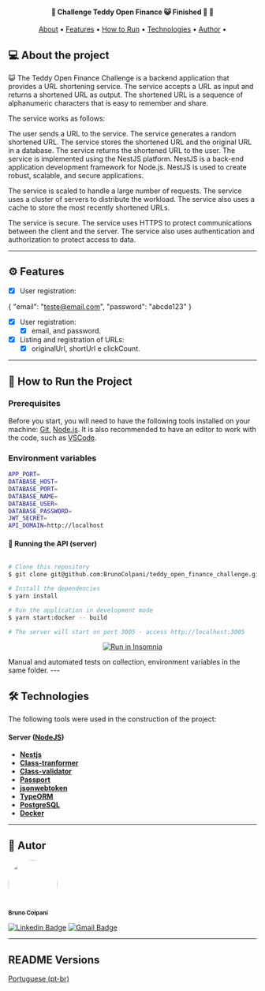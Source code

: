 <h4 align="center"> 
	🚧  Challenge Teddy Open Finance 😺 Finished 🚀 🚧
</h4>

<p align="center">
 <a href="#-about-the-project">About</a> •
 <a href="#-features">Features</a> •
 <a href="#-how-to-run-the-project">How to Run</a> • 
 <a href="#-technologies">Technologies</a> • 
 <a href="#-author">Author</a> • 
</p>

## 💻 About the project

😺 The Teddy Open Finance Challenge is a backend application that provides a URL shortening service. The service accepts a URL as input and returns a shortened URL as output. The shortened URL is a sequence of alphanumeric characters that is easy to remember and share.

The service works as follows:

The user sends a URL to the service.
The service generates a random shortened URL.
The service stores the shortened URL and the original URL in a database.
The service returns the shortened URL to the user.
The service is implemented using the NestJS platform. NestJS is a back-end application development framework for Node.js. NestJS is used to create robust, scalable, and secure applications.

The service is scaled to handle a large number of requests. The service uses a cluster of servers to distribute the workload. The service also uses a cache to store the most recently shortened URLs.

The service is secure. The service uses HTTPS to protect communications between the client and the server. The service also uses authentication and authorization to protect access to data.

---

## ⚙️ Features
- [x] User registration:

{
  "email": "teste@email.com",
  "password": "abcde123"
}

- [x] User registration:
  - [x]  email, and password.

- [x] Listing and registration of URLs:
  - [x] originalUrl, shortUrl e clickCount.

---

## 🚀 How to Run the Project

### Prerequisites

Before you start, you will need to have the following tools installed on your machine: [Git](https://git-scm.com), [Node.js](https://nodejs.org/en/). It is also recommended to have an editor to work with the code, such as [VSCode](https://code.visualstudio.com/).

### Environment variables
```bash
APP_PORT=
DATABASE_HOST=
DATABASE_PORT=
DATABASE_NAME=
DATABASE_USER=
DATABASE_PASSWORD=
JWT_SECRET=
API_DOMAIN=http://localhost
```

#### 🎲 Running the API (server)

```bash

# Clone this repository
$ git clone git@github.com:BrunoColpani/teddy_open_finance_challenge.git

# Install the dependencies
$ yarn install

# Run the application in development mode
$ yarn start:docker -- build

# The server will start on port 3005 - access http://localhost:3005

```
<p align="center">
  <a href="https://github.com/BrunoColpani/teddy_open_finance_challenge/blob/main/collection/Teddy.postman_collection.json" target="_blank"><img src="https://insomnia.rest/images/run.svg" alt="Run in Insomnia"></a>
</p>
Manual and automated tests on collection, environment variables in the same folder.
---

## 🛠 Technologies

The following tools were used in the construction of the project:


#### [](https://github.com/tgmarinho/Ecoleta#server-nodejs--typescript)**Server** ([NodeJS](https://nodejs.org/en/))

- **[Nestjs](http://knexjs.org/)**
- **[Class-tranformer](https://www.npmjs.com/package/class-transformer)**
- **[Class-validator](https://www.npmjs.com/package/class-validator)**
- **[Passport](https://www.passportjs.org/packages/passport-jwt/)**
- **[jsonwebtoken](https://jwt.io/)**
- **[TypeORM](https://typeorm.io)**
- **[PostgreSQL](https://www.postgresql.org)**
- **[Docker](https://www.docker.com)**

---

## 🦸 Autor

<a href="https://www.linkedin.com/in/bruno-colpani-0b1152138/">
 <img style="border-radius: 50%;" src="https://avatars.githubusercontent.com/u/87588227?v=4" width="100px;" alt=""/>
 <br />
 <sub><b>Bruno Colpani</b></sub></a> 
 <br />

[![Linkedin Badge](https://img.shields.io/badge/-Bruno-blue?style=flat-square&logo=Linkedin&logoColor=white&link=https://www.linkedin.com/in/bruno-colpani-0b1152138/)](https://www.linkedin.com/in/bruno-colpani-0b1152138/)
[![Gmail Badge](https://img.shields.io/badge/-bruno.colpani1@gmail.com-c14438?style=flat-square&logo=Gmail&logoColor=white&link=mailto:bruno.colpani1@gmail.com)](mailto:bruno.colpani1@gmail.com)

---

## README Versions

[Portuguese (pt-br)](./README-PT.md)